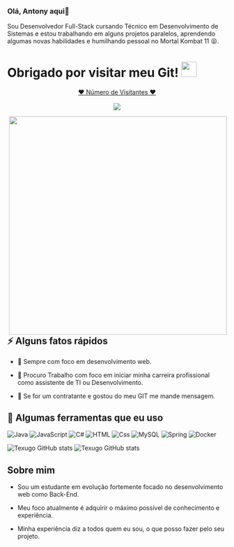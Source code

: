 ### Olá, Antony aqui👋
Sou Desenvolvedor Full-Stack cursando Técnico em Desenvolvimento de Sistemas e estou trabalhando em alguns projetos paralelos, aprendendo algumas novas habilidades e humilhando pessoal no Mortal Kombat 11 😝.

# Obrigado por visitar meu Git! <img src="https://media.giphy.com/media/hvRJCLFzcasrR4ia7z/giphy.gif" width="35px">
<a target="blank" href="https://profile-counter.glitch.me/antony-93/count.svg"><p align="center">❤ Número de Visitantes ❤<br><br> <img src="https://profile-counter.glitch.me/antony-93/count.svg" /></a>

<img align="right" src="https://cdnb.artstation.com/p/assets/images/images/024/858/699/original/pixel-jeff-divoom.gif?1583771904" width="500"/>

## ⚡️ Alguns fatos rápidos


- 🧐 Sempre com foco em desenvolvimento web.

- 🤔 Procuro Trabalho com foco em iniciar minha carreira profissional como assistente de TI ou Desenvolvimento.

- 💬 Se for um contratante e gostou do meu GIT me mande mensagem.



<h2>🚀 Algumas ferramentas que eu uso</h2>

<p align="left">
  

<img alt="Java" src="https://img.shields.io/badge/Java-ED8B00?style=for-the-badge&logo=java&logoColor=white" />
<img alt="JavaScript" src="https://img.shields.io/badge/JavaScript-323330?style=for-the-badge&logo=javascript&logoColor=F7DF1E" />  
<img alt="C#" src="https://img.shields.io/badge/C%23-239120?style=for-the-badge&logo=c-sharp&logoColor=white" />
<img alt="HTML" src="https://img.shields.io/badge/HTML-239120?style=for-the-badge&logo=html5&logoColor=white">
<img alt="Css" src="https://img.shields.io/badge/CSS-239120?&style=for-the-badge&logo=css3&logoColor=white">
<img alt="MySQL" src="https://img.shields.io/badge/MySQL-00000F?style=for-the-badge&logo=mysql&logoColor=white" />
<img alt="Spring" src="https://img.shields.io/badge/Spring-6DB33F?style=for-the-badge&logo=spring&logoColor=white">
<img alt="Docker" src="https://img.shields.io/badge/-Docker-2496ED?style=flat-square&logo=docker&logoColor=white" />
<!-- <img alt="AWS" src="https://img.shields.io/badge/-Amazon%20AWS-232F3E?style=flat-square&logo=amazon-aws&logoColor=white" />
<img alt="Java" src="https://img.shields.io/badge/-Java-007396?style=flat-square&logo=java&logoColor=white" /> -->

</p>

![Texugo GitHub stats](https://github-readme-stats.vercel.app/api/top-langs/?username=antony-93&theme=dracula)
![Texugo GitHub stats](https://github-readme-stats.vercel.app/api?username=antony-93&show_icons=true&theme=dracula)

## Sobre mim
* Sou um estudante em evolução fortemente focado no desenvolvimento web como Back-End.

* Meu foco atualmente é adquirir o máximo possível de conhecimento e experiência.

* Minha experiência diz a todos quem eu sou, o que posso fazer pelo seu projeto.

